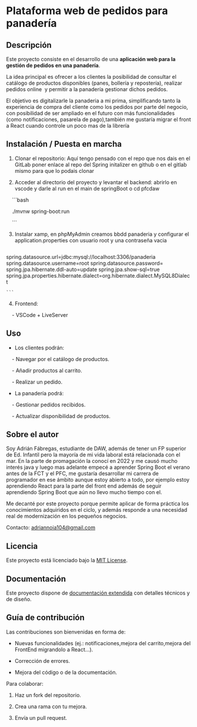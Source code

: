 # Plataforma web de pedidos para panadería

## Descripción

Este proyecto consiste en el desarrollo de una **aplicación web para la gestión de pedidos en una panadería**.  

La idea principal es ofrecer a los clientes la posibilidad de consultar el catálogo de productos disponibles (panes, bollería y repostería), realizar pedidos online  y permitir a la panadería gestionar dichos pedidos.


El objetivo es digitalizarle la panaderia a mi prima, simplificando tanto la experiencia de compra del cliente como los pedidos por parte del negocio, con posibilidad de ser ampliado en el futuro con más funcionalidades (como notificaciones, pasarela de pago),también me gustaría migrar el front a React cuando controle un poco mas de la librería

## Instalación / Puesta en marcha

1. Clonar el repositorio: Aquí tengo pensado con el repo que nos dais en el GitLab poner enlace al repo del Spring initalizer en github o en el gitlab mismo para que lo podais clonar 

2. Acceder al directorio del proyecto y levantar el backend: abrirlo en vscode y darle al run en el main de springBoot o cd pfcdaw

    ```bash

    ./mvnw spring-boot:run

    ```

3. Instalar xamp, en phpMyAdmin creamos bbdd panaderia y configurar el application.properties con usuario root y una contraseña vacia
	```js
spring.datasource.url=jdbc:mysql://localhost:3306/panaderia
spring.datasource.username=root
spring.datasource.password=
spring.jpa.hibernate.ddl-auto=update
spring.jpa.show-sql=true
spring.jpa.properties.hibernate.dialect=org.hibernate.dialect.MySQL8Dialect

	```

4. Frontend:

    - VSCode + LiveServer
## Uso

- Los clientes podrán:

    - Navegar por el catálogo de productos.

    - Añadir productos al carrito.

    - Realizar un pedido.

- La panadería podrá:

    - Gestionar pedidos recibidos.

    - Actualizar disponibilidad de productos.

## Sobre el autor


Soy Adrián Fábregas, estudiante de DAW, además de tener un FP superior de Ed. Infantil pero la mayoría de mi vida laboral está relacionada con el mar. En la parte de promagación la conocí en 2022 y me causó mucho interés java y luego mas adelante empecé a aprender Spring Boot el verano antes de la FCT y el PFC, me gustaría desarrollar mi carrera de programador en ese ámbito aunque estoy abierto a todo, por ejemplo estoy aprendiendo React para la parte del front end además de seguir aprendiendo Spring Boot que aún no llevo mucho tiempo con el.  

Me decanté por este proyecto porque permite aplicar de forma práctica los conocimientos adquiridos en el ciclo, y además responde a una necesidad real de modernización en los pequeños negocios.

Contacto: adriannoia104@gmail.com  

## Licencia 

Este proyecto está licenciado bajo la [MIT License](LICENSE).
## Documentación

Este proyecto dispone de [documentación extendida](doc/doc.md) con detalles técnicos y de diseño.
## Guía de contribución

Las contribuciones son bienvenidas en forma de:

- Nuevas funcionalidades (ej.: notificaciones,mejora del carrito,mejora del FrontEnd migrandolo a React...).

- Corrección de errores.

- Mejora del código o de la documentación. 

Para colaborar:

1. Haz un fork del repositorio.

2. Crea una rama con tu mejora.

3. Envía un pull request.